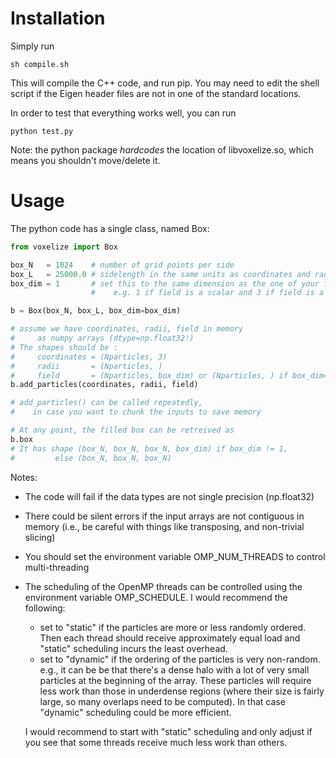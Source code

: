 Installation
============

Simply run
```shell
sh compile.sh
```
This will compile the C++ code, and run pip.
You may need to edit the shell script if the Eigen header files
are not in one of the standard locations.

In order to test that everything works well,
you can run
```shell
python test.py
```

Note: the python package *hardcodes* the location of libvoxelize.so,
which means you shouldn't move/delete it.


Usage
=====

The python code has a single class, named Box:
```python
from voxelize import Box

box_N   = 1024    # number of grid points per side
box_L   = 25000.0 # sidelength in the same units as coordinates and radii
box_dim = 1       # set this to the same dimension as the one of your field,
                  #    e.g. 1 if field is a scalar and 3 if field is a vector

b = Box(box_N, box_L, box_dim=box_dim)

# assume we have coordinates, radii, field in memory
#     as numpy arrays (dtype=np.float32!)
# The shapes should be :
#     coordinates = (Nparticles, 3)
#     radii       = (Nparticles, )
#     field       = (Nparticles, box_dim) or (Nparticles, ) if box_dim==1
b.add_particles(coordinates, radii, field)

# add_particles() can be called repeatedly,
#    in case you want to chunk the inputs to save memory

# At any point, the filled box can be retreived as
b.box
# It has shape (box_N, box_N, box_N, box_dim) if box_dim != 1,
#         else (box_N, box_N, box_N)
```

Notes:
* The code will fail if the data types are not single precision (np.float32)
* There could be silent errors if the input arrays are not contiguous in memory
  (i.e., be careful with things like transposing, and non-trivial slicing)
* You should set the environment variable OMP\_NUM\_THREADS to control multi-threading
* The scheduling of the OpenMP threads can be controlled using the environment variable
  OMP\_SCHEDULE.
  I would recommend the following:
  * set to "static" if the particles are more or less randomly ordered.
    Then each thread should receive approximately equal load and "static" scheduling
    incurs the least overhead.
  * set to "dynamic" if the ordering of the particles is very non-random.
    e.g., it can be be that there's a dense halo with a lot of very small particles
    at the beginning of the array. These particles will require less work than those in
    underdense regions (where their size is fairly large, so many overlaps need to be computed).
    In that case "dynamic" scheduling could be more efficient.

  I would recommend to start with "static" scheduling and only adjust if you see that some
  threads receive much less work than others.
